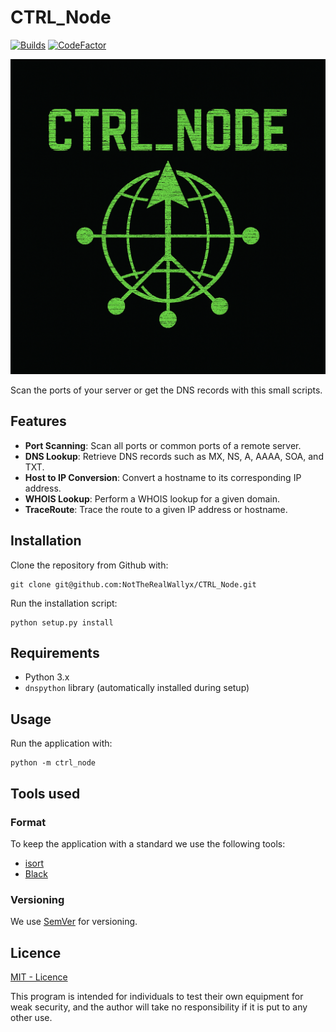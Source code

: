 # CTRL_Node

[![Builds](https://github.com/NotTheRealWallyx/CTRL_Node/actions/workflows/ci_entrypoint.yml/badge.svg)](https://github.com/NotTheRealWallyx/CTRL_Node/actions/workflows/ci_entrypoint.yml) [![CodeFactor](https://www.codefactor.io/repository/github/nottherealwallyx/ctrl_node/badge)](https://www.codefactor.io/repository/github/nottherealwallyx/ctrl_node)

![GitBlend image](assets/images/CTRL_Node.png)

Scan the ports of your server or get the DNS records with this small scripts.

## Features

- **Port Scanning**: Scan all ports or common ports of a remote server.
- **DNS Lookup**: Retrieve DNS records such as MX, NS, A, AAAA, SOA, and TXT.
- **Host to IP Conversion**: Convert a hostname to its corresponding IP address.
- **WHOIS Lookup**: Perform a WHOIS lookup for a given domain.
- **TraceRoute**: Trace the route to a given IP address or hostname.

## Installation

Clone the repository from Github with:

```shell
git clone git@github.com:NotTheRealWallyx/CTRL_Node.git
```

Run the installation script:

```shell
python setup.py install
```

## Requirements

- Python 3.x
- `dnspython` library (automatically installed during setup)

## Usage

Run the application with:

```shell
python -m ctrl_node
```

## Tools used

### Format

To keep the application with a standard we use the following tools:

- [isort](https://timothycrosley.github.io/isort/)
- [Black](https://black.readthedocs.io/en/stable/)

### Versioning

We use [SemVer](http://semver.org/) for versioning.

## Licence

[MIT - Licence](LICENSE)

This program is intended for individuals to test their own equipment for weak security, and the author will take no responsibility if it is put to any other use.
